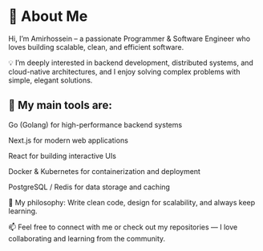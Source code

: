 # 👋 About Me

Hi, I’m Amirhossein – a passionate Programmer & Software Engineer who loves building scalable, clean, and efficient software.

💡 I’m deeply interested in backend development, distributed systems, and cloud-native architectures, and I enjoy solving complex problems with simple, elegant solutions.

## 🔨 My main tools are:

Go (Golang) for high-performance backend systems

Next.js for modern web applications

React for building interactive UIs

Docker & Kubernetes for containerization and deployment

PostgreSQL / Redis for data storage and caching


🚀 My philosophy: Write clean code, design for scalability, and always keep learning.

📫 Feel free to connect with me or check out my repositories — I love collaborating and learning from the community.
